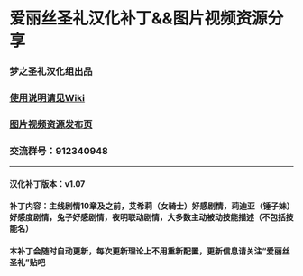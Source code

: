 # 爱丽丝圣礼汉化补丁&&图片视频资源分享
### 梦之圣礼汉化组出品
### [使用说明请见Wiki](https://github.com/greenjerry/IrisMysteria/wiki)
### [图片视频资源发布页](https://github.com/greenjerry/IrisMysteria/wiki/Images)
### 交流群号：912340948

***

#### 汉化补丁版本：v1.07
#### 补丁内容：主线剧情10章及之前，艾希莉（女骑士）好感剧情，莉迪亚（锤子妹）好感度剧情，兔子好感剧情，夜明联动剧情，大多数主动被动技能描述（不包括技能名）
#### 本补丁会随时自动更新，每次更新理论上不用重新配置，更新信息请关注“爱丽丝圣礼”贴吧
